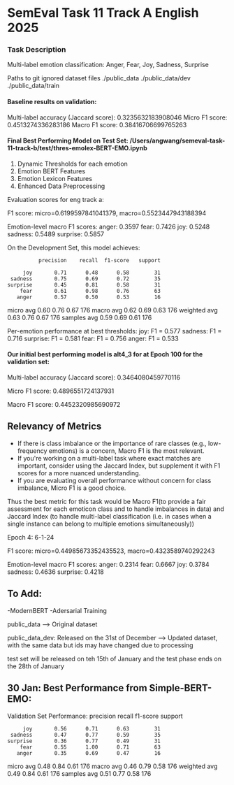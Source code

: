# SemEval Task 11 Track A English 2025 

### Task Description
Multi-label emotion classification: Anger, Fear, Joy, Sadness, Surprise

Paths to git ignored dataset files
./public_data
./public_data/dev
./public_data/train

#### Baseline results on validation:

Multi-label accuracy (Jaccard score): 0.3235632183908046
Micro F1 score: 0.4513274336283186
Macro F1 score: 0.38416706699765263

#### Final Best Performing Model on Test Set: /Users/angwang/semeval-task-11-track-b/test/thres-emolex-BERT-EMO.ipynb
1. Dynamic Thresholds for each emotion
2. Emotion BERT Features
3. Emotion Lexicon Features
4. Enhanced Data Preprocessing

Evaluation scores for eng track a:

F1 score: micro=0.6199597841041379, macro=0.5523447943188394

Emotion-level macro F1 scores:
anger: 0.3597
fear: 0.7426
joy: 0.5248
sadness: 0.5489
surprise: 0.5857

On the Development Set, this model achieves:

              precision    recall  f1-score   support

         joy       0.71      0.48      0.58        31
     sadness       0.75      0.69      0.72        35
    surprise       0.45      0.81      0.58        31
        fear       0.61      0.98      0.76        63
       anger       0.57      0.50      0.53        16

   micro avg       0.60      0.76      0.67       176
   macro avg       0.62      0.69      0.63       176
weighted avg       0.63      0.76      0.67       176
 samples avg       0.59      0.69      0.61       176

Per-emotion performance at best thresholds:
joy: F1 = 0.577
sadness: F1 = 0.716
surprise: F1 = 0.581
fear: F1 = 0.756
anger: F1 = 0.533

#### Our initial best performing model is alt4_3 for at Epoch 100 for the validation set:

Multi-label accuracy (Jaccard score): 0.3464080459770116

Micro F1 score: 0.4896551724137931

Macro F1 score: 0.4452320985690972

## Relevancy of Metrics

- If there is class imbalance or the importance of rare classes (e.g., low-frequency emotions) is a concern, Macro F1 is the most relevant.
- If you're working on a multi-label task where exact matches are important, consider using the Jaccard Index, but supplement it with F1 scores for a more nuanced understanding.
- If you are evaluating overall performance without concern for class imbalance, Micro F1 is a good choice.

Thus the best metric for this task would be Macro F1(to provide a fair assessment for each emoticon class and to handle imbalances in data) and Jaccard Index (to handle multi-label classification (i.e. in cases when a single instance can belong to multiple emotions simultaneously))

Epoch 4: 6-1-24

F1 score: micro=0.44985673352435523, macro=0.4323589740292243

Emotion-level macro F1 scores:
anger: 0.2314
fear: 0.6667
joy: 0.3784
sadness: 0.4636
surprise: 0.4218

## To Add:
-ModernBERT
-Adersarial Training 

public_data
--> Original dataset

public_data_dev: Released on the 31st of December
--> Updated dataset, with the same data but ids may have changed due to processing

test set will be released on teh 15th of January and the test phase ends on the 28th of January 

## 30 Jan: Best Performance from Simple-BERT-EMO:
Validation Set Performance:
              precision    recall  f1-score   support

         joy       0.56      0.71      0.63        31
     sadness       0.47      0.77      0.59        35
    surprise       0.36      0.77      0.49        31
        fear       0.55      1.00      0.71        63
       anger       0.35      0.69      0.47        16

   micro avg       0.48      0.84      0.61       176
   macro avg       0.46      0.79      0.58       176
weighted avg       0.49      0.84      0.61       176
 samples avg       0.51      0.77      0.58       176